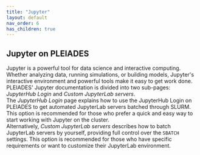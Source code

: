 ```yaml
---
title: "Jupyter"
layout: default
nav_order: 6
has_children: true
---
```


## Jupyter on PLEIADES
Jupyter is a powerful tool for data science and interactive computing. Whether analyzing data, running simulations, or building models, Jupyter's interactive environment and powerful tools make it easy to get work done. PLEIADES' Jupyter documentation is divided into two sub-pages: *JupyterHub Login* and *Custom JupyterLab servers*.  
The *JupyterHub Login* page explains how to use the JupyterHub Login on PLEIADES to get automated JupyterLab servers batched through SLURM. This option is recommended for those who prefer a quick and easy way to start working with Jupyter on the cluster.  
Alternatively, *Custom JupyterLab servers* describes how to batch JupyterLab servers by yourself, providing full control over the `SBATCH` settings. This option is recommended for those who have specific requirements or want to customize their JupyterLab environment.  
